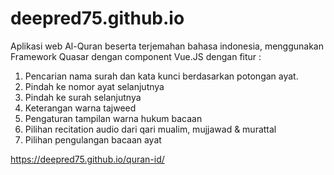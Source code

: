 # deepred75.github.io
Aplikasi web Al-Quran beserta terjemahan bahasa indonesia, menggunakan Framework Quasar dengan component Vue.JS dengan fitur :
1.  Pencarian nama surah dan kata kunci berdasarkan potongan ayat.
2.  Pindah ke nomor ayat selanjutnya
3.  Pindah ke surah selanjutnya
4.  Keterangan warna tajweed 
5.  Pengaturan tampilan warna hukum bacaan
6.  Pilihan recitation audio dari qari mualim, mujjawad & murattal
7.  Pilihan pengulangan bacaan ayat

https://deepred75.github.io/quran-id/
